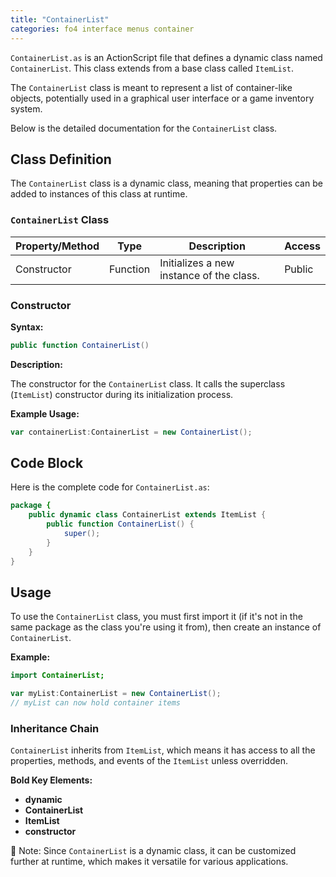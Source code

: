 ```yaml
---
title: "ContainerList"
categories: fo4 interface menus container
---
```


`ContainerList.as` is an ActionScript file that defines a dynamic class named `ContainerList`.
This class extends from a base class called `ItemList`.

The `ContainerList` class is meant to represent a list of container-like objects, potentially used in a graphical user interface or a game inventory system.

Below is the detailed documentation for the `ContainerList` class.

## Class Definition

The `ContainerList` class is a dynamic class, meaning that properties can be added to instances of this class at runtime.

### `ContainerList` Class

| Property/Method | Type     | Description                          | Access   |
|-----------------|----------|--------------------------------------|----------|
| Constructor     | Function | Initializes a new instance of the class. | Public   |

### Constructor

**Syntax:**

```actionscript
public function ContainerList()
```

**Description:**

The constructor for the `ContainerList` class. It calls the superclass (`ItemList`) constructor during its initialization process.

**Example Usage:**

```actionscript
var containerList:ContainerList = new ContainerList();
```

## Code Block

Here is the complete code for `ContainerList.as`:

```actionscript
package {
    public dynamic class ContainerList extends ItemList {
        public function ContainerList() {
            super();
        }
    }
}
```

## Usage

To use the `ContainerList` class, you must first import it (if it's not in the same package as the class you're using it from), then create an instance of `ContainerList`.

**Example:**

```actionscript
import ContainerList;

var myList:ContainerList = new ContainerList();
// myList can now hold container items
```

### Inheritance Chain

`ContainerList` inherits from `ItemList`, which means it has access to all the properties, methods, and events of the `ItemList` unless overridden.

**Bold Key Elements:**

- **dynamic**
- **ContainerList**
- **ItemList**
- **constructor**

📝 Note: Since `ContainerList` is a dynamic class, it can be customized further at runtime, which makes it versatile for various applications.
